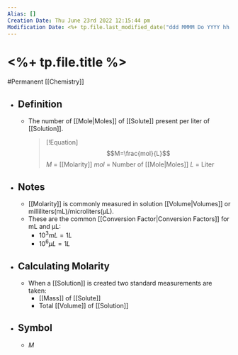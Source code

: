 ```yaml
---
Alias: []
Creation Date: Thu June 23rd 2022 12:15:44 pm 
Modification Date: <%+ tp.file.last_modified_date("ddd MMMM Do YYYY hh:mm:ss a") %>
---
```

# <%+ tp.file.title %>
#Permanent [[Chemistry]]

- ## Definition
	- The number of [[Mole|Moles]] of [[Solute]] present per liter of [[Solution]].
	  > [!Equation]
	  > $$M=\frac{mol}{L}$$
	  > $M$ = [[Molarity]]
	  > $mol$ = Number of [[Mole|Moles]]
	  >  $L$ = Liter
- ## Notes
	- [[Molarity]] is commonly measured in solution [[Volume|Volumes]] or milliliters(mL)/microliters(μL).
	- These are the common [[Conversion Factor|Conversion Factors]] for mL and μL:
		- $10^3mL=1L$
		- $10^6μL=1L$
- ## Calculating Molarity
	- When a [[Solution]] is created two standard measurements are taken:
		- [[Mass]] of [[Solute]]
		- Total [[Volume]] of [[Solution]]
- ## Symbol
	- $M$
